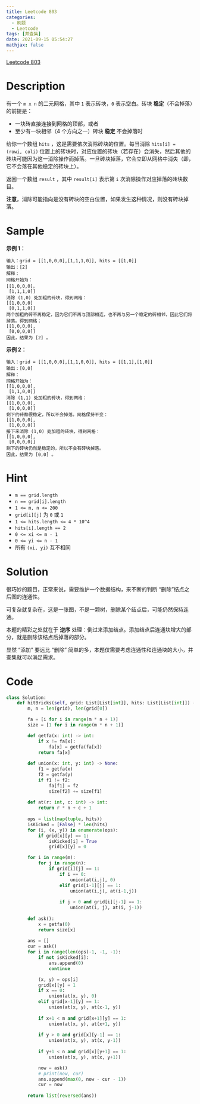 ```yaml
---
title: Leetcode 803
categories:
  - 刷题
  - Leetcode
tags: [并查集]
date: 2021-09-15 05:54:27
mathjax: false
---
```


[Leetcode 803](https://leetcode-cn.com/problems/bricks-falling-when-hit/)

<!--more-->

# Description

有一个 `m x n` 的二元网格，其中 `1` 表示砖块，`0` 表示空白。砖块 **稳定**（不会掉落）的前提是：

- 一块砖直接连接到网格的顶部，或者
- 至少有一块相邻（4 个方向之一）砖块 **稳定** 不会掉落时

给你一个数组 `hits` ，这是需要依次消除砖块的位置。每当消除 `hits[i] = (rowi, coli)` 位置上的砖块时，对应位置的砖块（若存在）会消失，然后其他的砖块可能因为这一消除操作而掉落。一旦砖块掉落，它会立即从网格中消失（即，它不会落在其他稳定的砖块上）。

返回一个数组 `result` ，其中 `result[i]` 表示第 `i` 次消除操作对应掉落的砖块数目。

**注意**，消除可能指向是没有砖块的空白位置，如果发生这种情况，则没有砖块掉落。

# Sample

**示例 1：**

```
输入：grid = [[1,0,0,0],[1,1,1,0]], hits = [[1,0]]
输出：[2]
解释：
网格开始为：
[[1,0,0,0]，
 [1,1,1,0]]
消除 (1,0) 处加粗的砖块，得到网格：
[[1,0,0,0]
 [0,1,1,0]]
两个加粗的砖不再稳定，因为它们不再与顶部相连，也不再与另一个稳定的砖相邻，因此它们将掉落。得到网格：
[[1,0,0,0],
 [0,0,0,0]]
因此，结果为 [2] 。
```

**示例 2：**

```
输入：grid = [[1,0,0,0],[1,1,0,0]], hits = [[1,1],[1,0]]
输出：[0,0]
解释：
网格开始为：
[[1,0,0,0],
 [1,1,0,0]]
消除 (1,1) 处加粗的砖块，得到网格：
[[1,0,0,0],
 [1,0,0,0]]
剩下的砖都很稳定，所以不会掉落。网格保持不变：
[[1,0,0,0], 
 [1,0,0,0]]
接下来消除 (1,0) 处加粗的砖块，得到网格：
[[1,0,0,0],
 [0,0,0,0]]
剩下的砖块仍然是稳定的，所以不会有砖块掉落。
因此，结果为 [0,0] 。
```

 

# Hint

- `m == grid.length`
- `n == grid[i].length`
- `1 <= m, n <= 200`
- `grid[i][j]` 为 `0` 或 `1`
- `1 <= hits.length <= 4 * 10^4`
- `hits[i].length == 2`
- `0 <= xi <= m - 1`
- `0 <= yi <= n - 1`
- 所有 `(xi, yi)` 互不相同

# Solution

很巧妙的题目，正常来说，需要维护一个数据结构，来不断的判断 “删除”结点之后图的连通性。

可复杂就复杂在，这是一张图，不是一颗树，删除某个结点后，可能仍然保持连通。

本题的精彩之处就在于 **逆序** 处理：倒过来添加结点。添加结点后连通块增大的部分，就是删除该结点后掉落的部分。

显然 “添加” 要远比 “删除” 简单的多，本题仅需要考虑连通性和连通块的大小，并查集就可以满足需求。

# Code

```python
class Solution:
    def hitBricks(self, grid: List[List[int]], hits: List[List[int]]) -> List[int]:
        m, n = len(grid), len(grid[0])

        fa = [i for i in range(m * n + 1)]
        size = [1 for i in range(m * n + 1)]

        def getfa(x: int) -> int:
            if x != fa[x]:
                fa[x] = getfa(fa[x])
            return fa[x]
        
        def union(x: int, y: int) -> None:
            f1 = getfa(x)
            f2 = getfa(y)
            if f1 != f2:
                fa[f1] = f2
                size[f2] += size[f1]
        
        def at(r: int, c: int) -> int:
            return r * n + c + 1
        
        ops = list(map(tuple, hits))
        isKicked = [False] * len(hits)
        for (i, (x, y)) in enumerate(ops):
            if grid[x][y] == 1:
                isKicked[i] = True
                grid[x][y] = 0

        for i in range(m):
            for j in range(n):
                if grid[i][j] == 1:
                    if i == 0:
                        union(at(i,j), 0)
                    elif grid[i-1][j] == 1:
                        union(at(i,j), at(i-1,j))
                    
                    if j > 0 and grid[i][j-1] == 1:
                        union(at(i, j), at(i, j-1))
        
        def ask():
            x = getfa(0)
            return size[x]
        
        ans = []
        cur = ask()
        for i in range(len(ops)-1, -1, -1):
            if not isKicked[i]:
                ans.append(0)
                continue

            (x, y) = ops[i]
            grid[x][y] = 1
            if x == 0:
                union(at(x, y), 0)
            elif grid[x-1][y] == 1:
                union(at(x, y), at(x-1, y))
            
            if x+1 < m and grid[x+1][y] == 1:
                union(at(x, y), at(x+1, y))
            
            if y > 0 and grid[x][y-1] == 1:
                union(at(x, y), at(x, y-1))
            
            if y+1 < n and grid[x][y+1] == 1:
                union(at(x, y), at(x, y+1))

            now = ask()
            # print(now, cur)
            ans.append(max(0, now - cur - 1))
            cur = now
        
        return list(reversed(ans))
```

